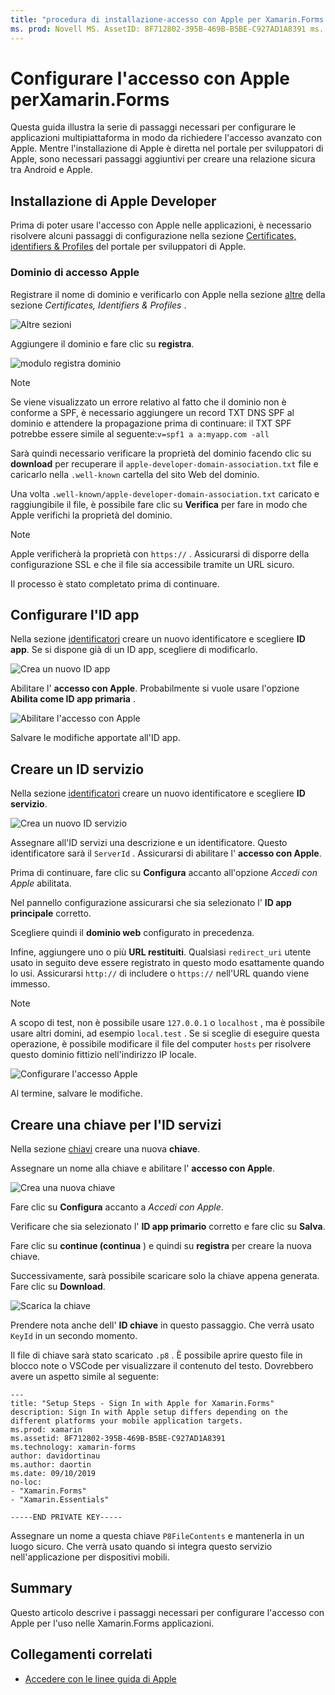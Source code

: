 ```yaml
---
title: "procedura di installazione-accesso con Apple per Xamarin.Forms " Descrizione: "l'accesso con l'installazione di Apple è diverso a seconda delle diverse piattaforme di destinazione dell'applicazione per dispositivi mobili."
ms. prod: Novell MS. AssetID: 8F712802-395B-469B-B5BE-C927AD1A8391 ms. Technology: Novell-Forms Author: davidortinau ms. Author: daortin ms. Date: 09/10/2019 no-loc: [ Xamarin.Forms , Xamarin.Essentials ]
---
```


# <a name="setup-sign-in-with-apple-for-xamarinforms"></a>Configurare l'accesso con Apple perXamarin.Forms

Questa guida illustra la serie di passaggi necessari per configurare le applicazioni multipiattaforma in modo da richiedere l'accesso avanzato con Apple. Mentre l'installazione di Apple è diretta nel portale per sviluppatori di Apple, sono necessari passaggi aggiuntivi per creare una relazione sicura tra Android e Apple. 

## <a name="apple-developer-setup"></a>Installazione di Apple Developer

Prima di poter usare l'accesso con Apple nelle applicazioni, è necessario risolvere alcuni passaggi di configurazione nella sezione [Certificates, identifiers & Profiles](https://developer.apple.com/account/resources/) del portale per sviluppatori di Apple.

### <a name="apple-sign-in-domain"></a>Dominio di accesso Apple

Registrare il nome di dominio e verificarlo con Apple nella sezione [altre](https://developer.apple.com/account/resources/services/list) della sezione *Certificates, Identifiers & Profiles* .

![Altre sezioni](sign-in-images/readme-signin-domain-configure.png)

Aggiungere il dominio e fare clic su **registra**.

![modulo registra dominio](sign-in-images/readme-signin-domain-more.png)

> [!NOTE]
> Se viene visualizzato un errore relativo al fatto che il dominio non è conforme a SPF, è necessario aggiungere un record TXT DNS SPF al dominio e attendere la propagazione prima di continuare: il TXT SPF potrebbe essere simile al seguente:`v=spf1 a a:myapp.com -all`

Sarà quindi necessario verificare la proprietà del dominio facendo clic su **download** per recuperare il `apple-developer-domain-association.txt` file e caricarlo nella `.well-known` cartella del sito Web del dominio.

Una volta `.well-known/apple-developer-domain-association.txt` caricato e raggiungibile il file, è possibile fare clic su **Verifica** per fare in modo che Apple verifichi la proprietà del dominio.

> [!NOTE]
> Apple verificherà la proprietà con `https://` . Assicurarsi di disporre della configurazione SSL e che il file sia accessibile tramite un URL sicuro.

Il processo è stato completato prima di continuare.

## <a name="setup-your-app-id"></a>Configurare l'ID app

Nella sezione [identificatori](https://developer.apple.com/account/resources/identifiers/list) creare un nuovo identificatore e scegliere **ID app**. Se si dispone già di un ID app, scegliere di modificarlo.

![Crea un nuovo ID app](sign-in-images/readme-appid-create.png)

Abilitare l' **accesso con Apple**. Probabilmente si vuole usare l'opzione **Abilita come ID app primaria** .

![Abilitare l'accesso con Apple](sign-in-images/readme-appid-signin.png)

Salvare le modifiche apportate all'ID app.

## <a name="create-a-service-id"></a>Creare un ID servizio

Nella sezione [identificatori](https://developer.apple.com/account/resources/identifiers/list/serviceId) creare un nuovo identificatore e scegliere **ID servizio**.

![Crea un nuovo ID servizio](sign-in-images/readme-serviceid-create.png)

Assegnare all'ID servizi una descrizione e un identificatore.  Questo identificatore sarà il `ServerId` .  Assicurarsi di abilitare l' **accesso con Apple**.

Prima di continuare, fare clic su **Configura** accanto all'opzione _Accedi con Apple_ abilitata.

Nel pannello configurazione assicurarsi che sia selezionato l' **ID app principale** corretto.

Scegliere quindi il **dominio web** configurato in precedenza.

Infine, aggiungere uno o più **URL restituiti**.  Qualsiasi `redirect_uri` utente usato in seguito deve essere registrato in questo modo esattamente quando lo usi.  Assicurarsi `http://` di includere o `https://` nell'URL quando viene immesso.

> [!NOTE]
> A scopo di test, non è possibile usare `127.0.0.1` o `localhost` , ma è possibile usare altri domini, ad esempio `local.test` .  Se si sceglie di eseguire questa operazione, è possibile modificare il file del computer `hosts` per risolvere questo dominio fittizio nell'indirizzo IP locale.

![Configurare l'accesso Apple](sign-in-images/readme-serviceid-configure.png)

Al termine, salvare le modifiche.

## <a name="create-a-key-for-your-services-id"></a>Creare una chiave per l'ID servizi

Nella sezione [chiavi](https://developer.apple.com/account/resources/authkeys/list) creare una nuova **chiave**.

Assegnare un nome alla chiave e abilitare l' **accesso con Apple**.

![Crea una nuova chiave](sign-in-images/readme-key-create.png)

Fare clic su **Configura** accanto a _Accedi con Apple_.

Verificare che sia selezionato l' **ID app primario** corretto e fare clic su **Salva**.

Fare clic su **continue (continua** ) e quindi su **registra** per creare la nuova chiave.

Successivamente, sarà possibile scaricare solo la chiave appena generata.  Fare clic su **Download**.

![Scarica la chiave](sign-in-images/readme-key-download.png)

Prendere nota anche dell' **ID chiave** in questo passaggio. Che verrà usato `KeyId` in un secondo momento.

Il file di chiave sarà stato scaricato `.p8` .  È possibile aprire questo file in blocco note o VSCode per visualizzare il contenuto del testo.  Dovrebbero avere un aspetto simile al seguente:

```
---
title: "Setup Steps - Sign In with Apple for Xamarin.Forms"
description: Sign In with Apple setup differs depending on the different platforms your mobile application targets.
ms.prod: xamarin
ms.assetid: 8F712802-395B-469B-B5BE-C927AD1A8391
ms.technology: xamarin-forms
author: davidortinau
ms.author: daortin
ms.date: 09/10/2019
no-loc:
- "Xamarin.Forms"
- "Xamarin.Essentials"

-----END PRIVATE KEY-----
```

Assegnare un nome a questa chiave `P8FileContents` e mantenerla in un luogo sicuro. Che verrà usato quando si integra questo servizio nell'applicazione per dispositivi mobili.

## <a name="summary"></a>Summary

Questo articolo descrive i passaggi necessari per configurare l'accesso con Apple per l'uso nelle Xamarin.Forms applicazioni.

## <a name="related-links"></a>Collegamenti correlati

- [Accedere con le linee guida di Apple](https://developer.apple.com/design/human-interface-guidelines/sign-in-with-apple/overview/)
  